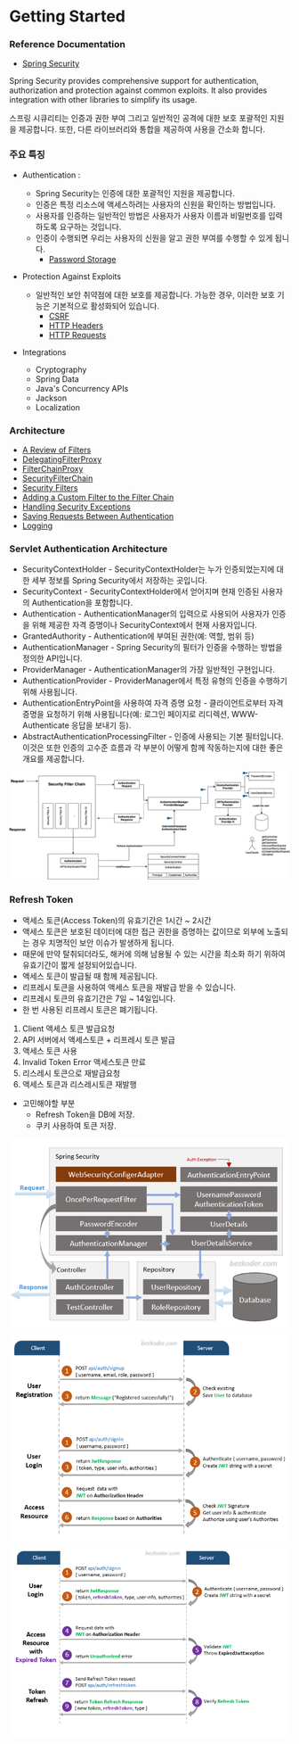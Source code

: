 # Getting Started

### Reference Documentation
* [Spring Security](https://docs.spring.io/spring-security/)

Spring Security provides comprehensive support for authentication, authorization and protection against common exploits.
It also provides integration with other libraries to simplify its usage.

스프링 시큐리티는 인증과 권한 부여 그리고 일반적인 공격에 대한 보호 포괄적인 지원을 제공합니다.
또한, 다른 라이브러리와 통합을 제공하여 사용을 간소화 합니다.

### 주요 특징
- Authentication :
  - Spring Security는 인증에 대한 포괄적인 지원을 제공합니다. 
  - 인증은 특정 리소스에 액세스하려는 사용자의 신원을 확인하는 방법입니다. 
  - 사용자를 인증하는 일반적인 방법은 사용자가 사용자 이름과 비밀번호를 입력하도록 요구하는 것입니다. 
  - 인증이 수행되면 우리는 사용자의 신원을 알고 권한 부여를 수행할 수 있게 됩니다.
    - [Password Storage](https://github.com/jyshine/TIL/blob/main/framework/spring/spring-security/spring-security/src/main/resources/doc/PasswordStorage.md) 
    
- Protection Against Exploits
  - 일반적인 보안 취약점에 대한 보호를 제공합니다. 가능한 경우, 이러한 보호 기능은 기본적으로 활성화되어 있습니다.
      - [CSRF](https://github.com/jyshine/TIL/blob/main/framework/spring/spring-security/spring-security/src/main/resources/doc/CSRF.md)
      - [HTTP Headers](https://github.com/jyshine/TIL/blob/main/framework/spring/spring-security/spring-security/src/main/resources/doc/HTTPHeaders.md)
      - [HTTP Requests](https://github.com/jyshine/TIL/blob/main/framework/spring/spring-security/spring-security/src/main/resources/doc/HTTPHeaders.md)
  
- Integrations
  - Cryptography
  - Spring Data
  - Java's Concurrency APIs
  - Jackson
  - Localization
  
### Architecture
- [A Review of Filters](https://github.com/jyshine/TIL/blob/main/framework/spring/spring-security/spring-security/src/main/resources/doc/Filters.md)
- [DelegatingFilterProxy](https://github.com/jyshine/TIL/blob/main/framework/spring/spring-security/spring-security/src/main/resources/doc/DelegatingFilterProxy.md)
- [FilterChainProxy](https://github.com/jyshine/TIL/blob/main/framework/spring/spring-security/spring-security/src/main/resources/doc/FilterChainProxy.md)
- [SecurityFilterChain](https://github.com/jyshine/TIL/blob/main/framework/spring/spring-security/spring-security/src/main/resources/doc/SecurityFilterChain.md)
- [Security Filters](https://github.com/jyshine/TIL/blob/main/framework/spring/spring-security/spring-security/src/main/resources/doc/SecurityFilters.md)
- [Adding a Custom Filter to the Filter Chain](https://github.com/jyshine/TIL/blob/main/framework/spring/spring-security/spring-security/src/main/resources/doc/CustomFilter.md)
- [Handling Security Exceptions](https://github.com/jyshine/TIL/blob/main/framework/spring/spring-security/spring-security/src/main/resources/doc/HandlingSecurityExceptions.md)
- [Saving Requests Between Authentication](https://github.com/jyshine/TIL/blob/main/framework/spring/spring-security/spring-security/src/main/resources/doc/SavingRequestsBetweenAuthentication.md)
- [Logging](https://github.com/jyshine/TIL/blob/main/framework/spring/spring-security/spring-security/src/main/resources/doc/Logging.md)

  
### Servlet Authentication Architecture
- SecurityContextHolder - SecurityContextHolder는 누가 인증되었는지에 대한 세부 정보를 Spring Security에서 저장하는 곳입니다.
- SecurityContext - SecurityContextHolder에서 얻어지며 현재 인증된 사용자의 Authentication을 포함합니다.
- Authentication - AuthenticationManager의 입력으로 사용되어 사용자가 인증을 위해 제공한 자격 증명이나 SecurityContext에서 현재 사용자입니다.
- GrantedAuthority - Authentication에 부여된 권한(예: 역할, 범위 등)
- AuthenticationManager - Spring Security의 필터가 인증을 수행하는 방법을 정의한 API입니다.
- ProviderManager - AuthenticationManager의 가장 일반적인 구현입니다.
- AuthenticationProvider - ProviderManager에서 특정 유형의 인증을 수행하기 위해 사용됩니다.
- AuthenticationEntryPoint을 사용하여 자격 증명 요청 - 클라이언트로부터 자격 증명을 요청하기 위해 사용됩니다(예: 로그인 페이지로 리디렉션, WWW-Authenticate 응답을 보내기 등).
- AbstractAuthenticationProcessingFilter - 인증에 사용되는 기본 필터입니다. 이것은 또한 인증의 고수준 흐름과 각 부분이 어떻게 함께 작동하는지에 대한 좋은 개요를 제공합니다.


![security architecture.png](https://github.com/jyshine/TIL/blob/main/framework/spring/spring-security/spring-security/src/main/resources/img/SpringSecurityArchitecture.png)




### Refresh Token
- 액세스 토큰(Access Token)의 유효기간은 1시간 ~ 2시간
- 액세스 토큰은 보호된 데이터에 대한 접근 권한을 증명하는 값이므로 외부에 노출되는 경우 치명적인 보안 이슈가 발생하게 됩니다.
- 때문에 만약 탈취되더라도, 해커에 의해 남용될 수 있는 시간을 최소화 하기 위하여 유효기간이 짧게 설정되어있습니다.
- 액세스 토큰이 발급될 때 함께 제공됩니다.
- 리프레시 토큰을 사용하여 액세스 토큰을 재발급 받을 수 있습니다.
- 리프레시 토큰의 유효기간은 7일 ~ 14일입니다.
- 한 번 사용된 리프레시 토큰은 폐기됩니다.

1. Client 액세스 토큰 발급요청
2. API 서버에서 액세스토큰 + 리프레시 토큰 발급
3. 액세스 토큰 사용
4. Invalid Token Error 액세스토큰 만료
5. 리스레시 토큰으로 재발급요청
6. 액세스 토큰과 리스레시토큰 재발행

- 고민해야할 부분
  - Refresh Token을 DB에 저장.
  - 쿠키 사용하여 토큰 저장.

![authentication](https://github.com/jyshine/TIL/blob/main/framework/spring/spring-security/spring-security/src/main/resources/doc/spring-boot-jwt-authentication-spring-security-architecture.png)
![authentication-flow](https://github.com/jyshine/TIL/blob/main/framework/spring/spring-security/spring-security/src/main/resources/doc/spring-boot-spring-security-jwt-authentication-flow.png)
![refresh-token](https://github.com/jyshine/TIL/blob/main/framework/spring/spring-security/spring-security/src/main/resources/doc/spring-boot-refresh-token-jwt-example-flow.png)

